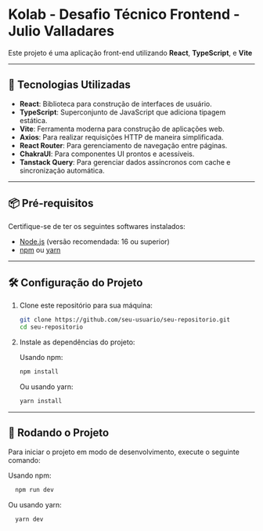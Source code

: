 # Kolab - Desafio Técnico Frontend - Julio Valladares

Este projeto é uma aplicação front-end utilizando **React**, **TypeScript**, e **Vite** 

---

## 🚀 Tecnologias Utilizadas

- **React**: Biblioteca para construção de interfaces de usuário.
- **TypeScript**: Superconjunto de JavaScript que adiciona tipagem estática.
- **Vite**: Ferramenta moderna para construção de aplicações web.
- **Axios**: Para realizar requisições HTTP de maneira simplificada.
- **React Router**: Para gerenciamento de navegação entre páginas.
- **ChakraUI**: Para componentes UI prontos e acessíveis.
- **Tanstack Query**: Para gerenciar dados assíncronos com cache e sincronização automática.

---

## 📦 Pré-requisitos

Certifique-se de ter os seguintes softwares instalados:

- [Node.js](https://nodejs.org/) (versão recomendada: 16 ou superior)
- [npm](https://www.npmjs.com/) ou [yarn](https://yarnpkg.com/)

---

## 🛠️ Configuração do Projeto

1. Clone este repositório para sua máquina:

    ```bash
    git clone https://github.com/seu-usuario/seu-repositorio.git
    cd seu-repositorio
    ```

2. Instale as dependências do projeto:

    Usando npm:
    ```bash
    npm install
    ```

    Ou usando yarn:
    ```bash
    yarn install
    ```

---

## 🚀 Rodando o Projeto

Para iniciar o projeto em modo de desenvolvimento, execute o seguinte comando:

Usando npm:
```bash
  npm run dev
  ```
Ou usando yarn:
```bash
  yarn dev
  ```